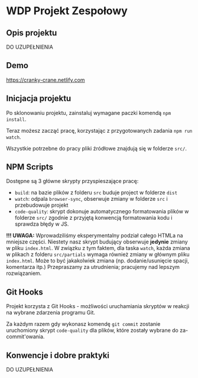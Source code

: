 # WDP Projekt Zespołowy

## Opis projektu

DO UZUPEŁNIENIA

## Demo

https://cranky-crane.netlify.com

## Inicjacja projektu

Po sklonowaniu projektu, zainstaluj wymagane paczki komendą `npm install`.

Teraz możesz zacząć pracę, korzystając z przygotowanych zadania `npm run watch`.

Wszystkie potrzebne do pracy pliki źródłowe znajdują się w folderze `src/`.

## NPM Scripts

Dostępne są 3 główne skrypty przyspieszające pracę:

- `build`: na bazie plików z folderu `src` buduje project w folderze `dist`
- `watch`: odpala `browser-sync`, obserwuje zmiany w folderze `src` i przebudowuje projekt
- `code-quality`: skrypt dokonuje automatycznego formatowania plików w folderze `src/`
  zgodnie z przyjętą konwencją formatowania kodu i sprawdza błędy w JS.

**!!! UWAGA:** Wprowadziliśmy eksperymentalny podział całego HTMLa na mniejsze części.
Niestety nasz skrypt budujący obserwuje **jedynie** zmiany w pliku `index.html`.
W związku z tym faktem, dla taska `watch`, każda zmiana w plikach z folderu `src/partials`
wymaga również zmiany w głównym pliku `index.html`.
Może to być jakakolwiek zmiana (np. dodanie/usunięcie spacji, komentarza itp.)
Przepraszamy za utrudnienia; pracujemy nad lepszym rozwiązaniem.

## Git Hooks

Projekt korzysta z Git Hooks - możliwości uruchamiania skryptów w reakcji na wybrane zdarzenia programu Git.

Za każdym razem gdy wykonasz komendę `git commit` zostanie uruchomiony skrypt `code-quality`
dla plików, które zostały wybrane do za-commit'owania.

## Konwencje i dobre praktyki

DO UZUPEŁNIENIA
